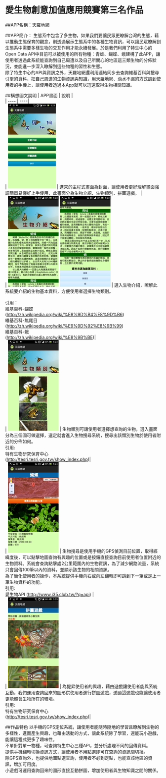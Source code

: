 愛生物創意加值應用競賽第三名作品
===========================

##APP名稱：天羅地網

##APP簡介：
生態系中包含了多生物，如果我們要讓民眾更瞭解台灣的生態，藉以推動生態保育的觀念，則透過展示生態系中的各種生物資訊，可以讓民眾瞭解到生態系中需要多樣生物的交互作用才能永續發展。於是我們利用了特生中心的Open Data API中目前可以被使用的所有物種：青蛙、蝴蝶、蛾建構了此APP，讓使用者透過此系統能查詢到自己周遭以及自己所關心的地區這三類生物的分佈狀況，並能進一步深入瞭解到這些物種的習性和生態。<br/>除了特生中心的API與資訊之外，天羅地網還利用連結同步去查詢維基百科與搜尋引擎的資料，把自己周遭的生物資訊與知識，用天羅地網、滴水不漏的方式調到使用者的手機上，讓使用者透過本App就可以迅速取得生物相關知識。<br/>

##構想圖文說明
| APP畫面 | 說明 |  
| ---- | ----|  
| ![revolunet logo](images/01.png "封面") | 進來的主程式畫面為封面，讓使用者更好理解畫面強調簡單易懂好上手使用，此畫面分為生物介紹、生物類別、拼圖遊戲。 |  
| ![revolunet logo](images/02.png "生物介紹") ![revolunet logo](images/03.png "生物類別") | 選入生物介紹，瞭解此系統要介紹的生物基本資料，方便使用者選擇生物類別。<br /><br />引用：<br />維基百科-蝴蝶<br />(http://zh.wikipedia.org/wiki/%E8%9D%B4%E8%9D%B6)<br />維基百科-無尾目<br />(http://zh.wikipedia.org/wiki/%E9%9D%92%E8%9B%99)<br />維基百科-蛾<br />(http://zh.wikipedia.org/wiki/%E8%9B%BE)|  
| ![revolunet logo](images/04.png "生物類別") | 生物類別可讓使用者選擇想查詢的生物，選入畫面分為三個圖可做選擇，選定就會進入生物搜尋系統，搜尋出該類別生物於使用者附近的分佈如何。<br />引用:<br />特有生物研究保育中心<br />(http://tesri.tesri.gov.tw/show_index.php)|  
| ![revolunet logo](images/05.png "生物搜尋") | 生物搜尋是使用手機的GPS偵測目前位置，取得經緯度後，可以點擊地圖查詢有興趣的位置或是按鈕直接查詢目前使用者位置附近的生物資料。系統會查詢點擊處2公里範圍內的生物資訊，為了減少網路流量，系統只會回傳100筆以內的資料，並顯示該生物的相關資訊。<br />為了簡化使用者的操作，本系統提供手機向右或向左翻轉即可跳到下一筆或是上一筆生物資料的功能。<br />引用:<br />愛生物API (http://www.i35.club.tw/?q=api) |  
| ![revolunet logo](images/06.png "拼圖遊戲") | 為提昇使用者的興趣，藉由遊戲讓使用者能與系統互動，我們運用查詢回來的圖形供使用者進行拼圖遊戲，透過這遊戲也能讓使用者更能體會生物所在的環境。 <br />引用: <br />特有生物研究保育中心<br />(http://tesri.tesri.gov.tw/show_index.php)|  

##作品特色
以手機的GPS定位系統，讓使用者能隨時隨地的學習且瞭解到生物的多樣性，進而產生興趣，也藉由活動的方式，讓此系統除了學習，還能玩小遊戲，能讓這程式更多了趣味性。<br/>不單針對單一物種，可查詢特生中心三種API，並分析處理不同的回傳資料。<br/>提供手機翻轉切換資訊方式，讓使用者不用點選即可在查詢的資訊間切換。<br/>除GPS查詢外，也提供地圖點選查詢，使用者不必到定點，也能查該地區的資訊，增加可用度。<br/>小遊戲可運用查詢回來的圖形直接互動拼圖，增加使用者與生物知識之間的關係。